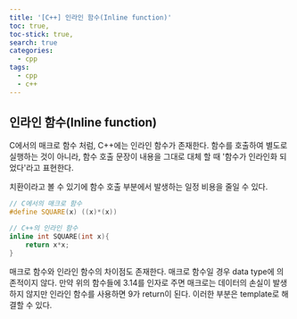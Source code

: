 ```yaml
---
title: '[C++] 인라인 함수(Inline function)'
toc: true,
toc-stick: true,
search: true
categories:
  - cpp
tags:
  - cpp
  - c++
---
```


## 인라인 함수(Inline function)

C에서의 매크로 함수 처럼, C++에는 인라인 함수가 존재한다.
함수를 호출하여 별도로 실행하는 것이 아니라, 함수 호출 문장이 내용을 그대로 대체 할 때 '함수가 인라인화 되었다'라고 표현한다.  

치환이라고 볼 수 있기에 함수 호출 부분에서 발생하는 일정 비용을 줄일 수 있다.

``` cpp
// C에서의 매크로 함수
#define SQUARE(x) ((x)*(x))

// C++의 인라인 함수
inline int SQUARE(int x){
	return x*x;
}
```
매크로 함수와 인라인 함수의 차이점도 존재한다.
매크로 함수일 경우 data type에 의존적이지 않다. 
만약 위의 함수들에 3.14를 인자로 주면 매크로는 데이터의 손실이 발생하지 않지만 인라인 함수를 사용하면 9가 return이 된다.
이러한 부분은 template로 해결할 수 있다.